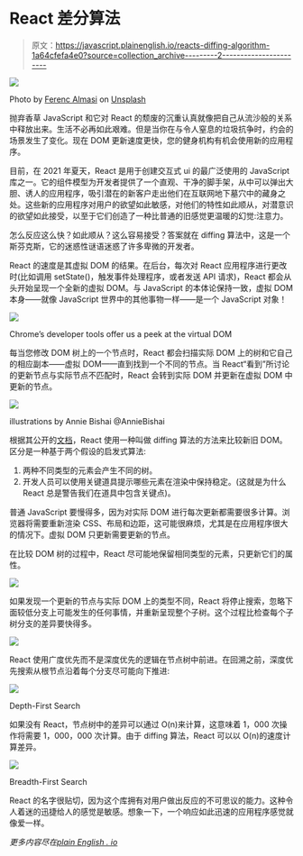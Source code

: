 # React 差分算法

> 原文：<https://javascript.plainenglish.io/reacts-diffing-algorithm-1a64cfefa4e0?source=collection_archive---------2----------------------->

![](img/ee7c0886838d324a0945a275dc0362f2.png)

Photo by [Ferenc Almasi](https://unsplash.com/@flowforfrank?utm_source=medium&utm_medium=referral) on [Unsplash](https://unsplash.com?utm_source=medium&utm_medium=referral)

抛弃香草 JavaScript 和它对 React 的颓废的沉重认真就像把自己从流沙般的关系中释放出来。生活不必再如此艰难。但是当你在与令人窒息的垃圾抗争时，约会的场景发生了变化。现在 DOM 更新速度更快，您的健身机构有机会使用新的应用程序。

目前，在 2021 年夏天，React 是用于创建交互式 ui 的最广泛使用的 JavaScript 库之一。它的组件模型为开发者提供了一个直观、干净的脚手架，从中可以弹出大胆、诱人的应用程序，吸引潜在的新客户走出他们在互联网地下墓穴中的藏身之处。这些新的应用程序对用户的欲望如此敏感，对他们的特性如此顺从，对潜意识的欲望如此接受，以至于它们创造了一种比普通的旧感觉更温暖的幻觉:注意力。

怎么反应这么快？如此顺从？这么容易接受？答案就在 diffing 算法中，这是一个斯芬克斯，它的迷惑性谜语迷惑了许多卑微的开发者。

React 的速度是其虚拟 DOM 的结果。在后台，每次对 React 应用程序进行更改时(比如调用 setState()，触发事件处理程序，或者发送 API 请求)，React 都会从头开始呈现一个全新的虚拟 DOM。与 JavaScript 的本体论保持一致，虚拟 DOM 本身——就像 JavaScript 世界中的其他事物一样——是一个 JavaScript 对象！

![](img/cb1a4b9b69db2a83412a5c616dd7510a.png)

Chrome’s developer tools offer us a peek at the virtual DOM

每当您修改 DOM 树上的一个节点时，React 都会扫描实际 DOM 上的树和它自己的相应副本——虚拟 DOM——直到找到一个不同的节点。当 React“看到”所讨论的更新节点与实际节点不匹配时，React 会转到实际 DOM 并更新在虚拟 DOM 中更新的节点。

![](img/47a9c1f15d8a278f34eed91627f73e0f.png)

illustrations by Annie Bishai @AnnieBishai

根据其公开的[文档](https://reactjs.org/docs/reconciliation.html)，React 使用一种叫做 diffing 算法的方法来比较新旧 DOM。区分是一种基于两个假设的启发式算法:

1.  两种不同类型的元素会产生不同的树。
2.  开发人员可以使用关键道具提示哪些元素在渲染中保持稳定。(这就是为什么 React 总是警告我们在道具中包含关键点)。

普通 JavaScript 要慢得多，因为对实际 DOM 进行每次更新都需要很多计算。浏览器将需要重新渲染 CSS、布局和边距，这可能很麻烦，尤其是在应用程序很大的情况下。虚拟 DOM 只更新需要更新的节点。

在比较 DOM 树的过程中，React 尽可能地保留相同类型的元素，只更新它们的属性。

![](img/e25aaca73f707326243b32536d4b35f5.png)

如果发现一个更新的节点与实际 DOM 上的类型不同，React 将停止搜索，忽略下面较低分支上可能发生的任何事情，并重新呈现整个子树。这个过程比检查每个子树分支的差异要快得多。

![](img/84ae81ca3864abbfb1aa4af3fb58767b.png)

React 使用广度优先而不是深度优先的逻辑在节点树中前进。在回溯之前，深度优先搜索从根节点沿着每个分支尽可能向下推进:

![](img/87d50c0a166cf1296fb73e9be651c49b.png)

Depth-First Search

如果没有 React，节点树中的差异可以通过 O(n)来计算，这意味着 1，000 次操作将需要 1，000，000 次计算。由于 diffing 算法，React 可以以 O(n)的速度计算差异。

![](img/b50ccf163e13a8e99db5fd38b9793f66.png)

Breadth-First Search

React 的名字很贴切，因为这个库拥有对用户做出反应的不可思议的能力。这种令人着迷的迅捷给人的感觉是敏感。想象一下，一个响应如此迅速的应用程序感觉就像爱一样。

*更多内容尽在*[*plain English . io*](http://plainenglish.io/)